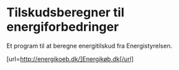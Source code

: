 Tilskudsberegner til energiforbedringer
================

Et program til at beregne energitilskud fra Energistyrelsen.

[url=http://energikoeb.dk/]Energikøb.dk[/url]
